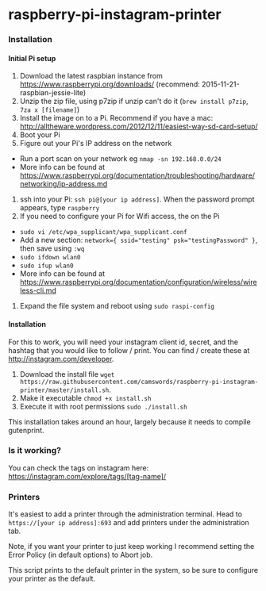 # raspberry-pi-instagram-printer #

### Installation ###

#### Initial Pi setup ####

1. Download the latest raspbian instance from https://www.raspberrypi.org/downloads/ (recommend: 2015-11-21-raspbian-jessie-lite)
1. Unzip the zip file, using p7zip if unzip can't do it (`brew install p7zip`, `7za x [filename]`)
1. Install the image on to a Pi. Recommend if you have a mac: http://alltheware.wordpress.com/2012/12/11/easiest-way-sd-card-setup/
1. Boot your Pi
1. Figure out your Pi's IP address on the network
  * Run a port scan on your network eg `nmap -sn 192.168.0.0/24`
  * More info can be found at https://www.raspberrypi.org/documentation/troubleshooting/hardware/networking/ip-address.md
1. ssh into your Pi: `ssh pi@[your ip address]`. When the password prompt appears, type `raspberry`
1. If you need to configure your Pi for Wifi access, the on the Pi
  * `sudo vi /etc/wpa_supplicant/wpa_supplicant.conf`
  * Add a new section: `network={ ssid="testing" psk="testingPassword" }`, then save using `:wq`
  * `sudo ifdown wlan0`
  * `sudo ifup wlan0`
  * More info can be found at https://www.raspberrypi.org/documentation/configuration/wireless/wireless-cli.md
1. Expand the file system and reboot using `sudo raspi-config`

#### Installation ####

For this to work, you will need your instagram client id, secret, and the hashtag that you would like to follow / print. You can find / create these at http://instagram.com/developer.

1. Download the install file `wget https://raw.githubusercontent.com/camswords/raspberry-pi-instagram-printer/master/install.sh`.
2. Make it executable `chmod +x install.sh`
3. Execute it with root permissions `sudo ./install.sh`

This installation takes around an hour, largely because it needs to compile gutenprint.

### Is it working? ###

You can check the tags on instagram here: https://instagram.com/explore/tags/[tag-name]/

### Printers ###

It's easiest to add a printer through the administration terminal. Head to `https://[your ip address]:693` and add printers under the administration tab.

Note, if you want your printer to just keep working I recommend setting the Error Policy (in default options) to Abort job.

This script prints to the default printer in the system, so be sure to configure your printer as the default.
